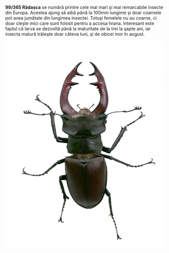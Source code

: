 **99/365 Rădaşca** se numără printre cele mai mari şi mai remarcabile insecte din Europa. Acestea ajung să aibă până la 100mm lungime şi doar coarnele pot avea jumătate din lungimea insectei. Totuşi femelele nu au coarne, ci doar cleşte mici care sunt folosit pentru a accesa hrana. Interesant este faptul că larva se dezvoltă până la maturitate de la trei la şapte ani, iar insecta matură trăieşte doar câteva luni, şi de obicei mor în august.

![Rădaşca](image-1.jpg)
